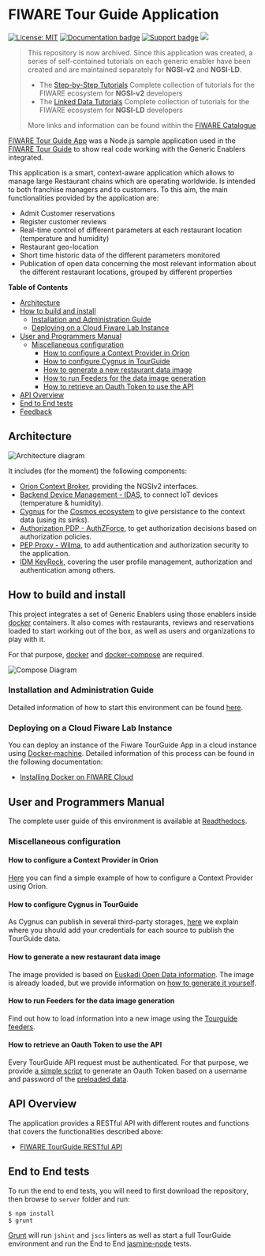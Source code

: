# FIWARE Tour Guide Application

[![License: MIT](https://img.shields.io/github/license/FIWARE/tutorials.TourGuide-App.svg)](https://opensource.org/licenses/MIT)
[![Documentation badge](https://readthedocs.org/projects/fiwaretourguide/badge/?version=latest)](http://fiwaretourguide.readthedocs.io/en/latest/fiware-tour-guide-application-a-tutorial-on-how-to-integrate-the-main-fiware-ges/introduction/)
[![Support badge](https://img.shields.io/badge/tag-fiware-orange.svg?logo=stackoverflow)](https://stackoverflow.com/questions/tagged/fiware)
![](https://nexus.lab.fiware.org/static/badges/statuses/deprecated.svg)


> This repository is now archived. Since this application was created, a series of self-contained tutorials on each
> generic enabler have been created and are maintained separately for **NGSI-v2** and **NGSI-LD**.
>
> -   The [Step-by-Step Tutorials](https://github.com/FIWARE/tutorials.Step-by-Step) Complete collection of tutorials for the FIWARE ecosystem 
>     for **NGSI-v2** developers
> -   The [Linked Data Tutorials](https://github.com/FIWARE/tutorials.NGSI-LD)  Complete collection of tutorials for the FIWARE ecosystem 
>     for **NGSI-LD** developers
>
> More links and information can be found within the [FIWARE Catalogue](https://github.com/FIWARE/catalogue)

[FIWARE Tour Guide App](https://github.com/Fiware/tutorials.TourGuide-App) was a Node.js sample application used in the
[FIWARE Tour Guide](http://www.fiware.org/tour-guide/) to show real code working with the Generic Enablers integrated.

This application is a smart, context-aware application which allows to manage large Restaurant chains which are
operating worldwide. Is intended to both franchise managers and to customers. To this aim, the main functionalities
provided by the application are:

-   Admit Customer reservations
-   Register customer reviews
-   Real-time control of different parameters at each restaurant location (temperature and humidity)
-   Restaurant geo-location
-   Short time historic data of the different parameters monitored
-   Publication of open data concerning the most relevant information about the different restaurant locations, grouped
    by different properties

**Table of Contents**

-   [Architecture](#architecture)
-   [How to build and install](#how-to-build-and-install)
    -   [Installation and Administration Guide](#installation-and-administration-guide)
    -   [Deploying on a Cloud Fiware Lab Instance](#deploying-on-a-cloud-fiware-lab-instance)
-   [User and Programmers Manual](#user-and-programmers-manual)
    -   [Miscellaneous configuration](#miscellaneous-configuration)
        -   [How to configure a Context Provider in Orion](#how-to-configure-a-context-provider-in-orion)
        -   [How to configure Cygnus in TourGuide](#how-to-configure-cygnus-in-tourguide)
        -   [How to generate a new restaurant data image](#how-to-generate-a-new-restaurant-data-image)
        -   [How to run Feeders for the data image generation](#how-to-run-feeders-for-the-data-image-generation)
        -   [How to retrieve an Oauth Token to use the API](#how-to-retrieve-an-oauth-token-to-use-the-api)
-   [API Overview](#api-overview)
-   [End to End tests](#end-to-end-tests)
-   [Feedback](#feedback)

## Architecture

![Architecture diagram](https://github.com/Fiware/tutorials.TourGuide-App/blob/develop/doc/img/archDiagram.png?raw=true "Architecture diagram")

It includes (for the moment) the following components:

-   [Orion Context Broker](https://github.com/telefonicaid/fiware-orion/),
    providing the NGSIv2 interfaces.
-   [Backend Device Management - IDAS](https://github.com/FIWARE/catalogue/blob/master/iot-agents/README.md), to connect
    IoT devices (temperature & humidity).
-   [Cygnus](https://github.com/telefonicaid/fiware-cygnus) for the
    [Cosmos ecosystem](https://github.com/ging/fiware-cosmos) to give persistance to the context
    data (using its sinks).
-   [Authorization PDP - AuthZForce](https://github.com/authzforce/server), to get
    authorization decisions based on authorization policies.
-   [PEP Proxy - Wilma](https://github.com/ging/fiware-pep-proxy), to add authentication and authorization security to
    the application.
-   [IDM KeyRock](https://github.com/ging/fiware-idm), covering the user profile management, authorization and
    authentication among others.

## How to build and install

This project integrates a set of Generic Enablers using those enablers inside [docker](https://github.com/docker/docker)
containers. It also comes with restaurants, reviews and reservations loaded to start working out of the box, as well as
users and organizations to play with it.

For that purpose, [docker](https://github.com/docker/docker) and [docker-compose](https://docs.docker.com/compose/) are
required.

![Compose Diagram](https://github.com/Fiware/tutorials.TourGuide-App/blob/develop/doc/img/composeDiagram.png?raw=true "Compose Diagram")

### Installation and Administration Guide

Detailed information of how to start this environment can be found
[here](https://github.com/Fiware/tutorials.TourGuide-App/tree/develop/docker/images/tutorials.tourguide-app).

### Deploying on a Cloud Fiware Lab Instance

You can deploy an instance of the Fiware TourGuide App in a cloud instance using
[Docker-machine](https://docs.docker.com/machine/). Detailed information of this process can be found in the following
documentation:

-   [Installing Docker on FIWARE Cloud](http://simple-docker-hosting-on-fiware-cloud.readthedocs.io/)

## User and Programmers Manual

The complete user guide of this environment is available at
[Readthedocs](http://fiwaretourguide.readthedocs.org/en/latest/fiware-tour-guide-application-a-tutorial-on-how-to-integrate-the-main-fiware-ges/fiware-tour-guide-application-a-tutorial-on-how-to-integrate-the-main-fiware-ges/).

### Miscellaneous configuration

#### How to configure a Context Provider in Orion

[Here](https://github.com/Fiware/tutorials.TourGuide-App/blob/develop/doc/ContextProvider.md) you can find a simple
example of how to configure a Context Provider using Orion.

#### How to configure Cygnus in TourGuide

As Cygnus can publish in several third-party storages,
[here](https://github.com/Fiware/tutorials.TourGuide-App/blob/develop/docker/cygnus/README.md) we explain where you
should add your credentials for each source to publish the TourGuide data.

#### How to generate a new restaurant data image

The image provided is based on
[Euskadi Open Data information](http://opendata.euskadi.eus/contenidos/ds_recursos_turisticos/restaurantes_sidrerias_bodegas/opendata/restaurantes.json).
The image is already loaded, but we provide information on
[how to generate it yourself](https://github.com/Fiware/tutorials.TourGuide-App/blob/develop/docker/images/tutorials.tourguide-app.restaurant-data/Readme.md).

#### How to run Feeders for the data image generation

Find out how to load information into a new image using the
[Tourguide feeders](https://github.com/Fiware/tutorials.TourGuide-App/tree/develop/server/feeders).

#### How to retrieve an Oauth Token to use the API

Every TourGuide API request must be authenticated. For that purpose, we provide
[a simple script](https://github.com/Fiware/tutorials.TourGuide-App/tree/develop/server/misc) to generate an Oauth Token
based on a username and password of the
[preloaded data](https://github.com/Fiware/tutorials.TourGuide-App/tree/develop/docker/images/tutorials.tourguide-app#idm-users-organizations-apps-roles-and-permissions).

## API Overview

The application provides a RESTful API with different routes and functions that covers the functionalities described
above:

-   [FIWARE TourGuide RESTful API](http://docs.tourguide.apiary.io)

## End to End tests

To run the end to end tests, you will need to first download the repository, then browse to `server` folder and run:

```console
$ npm install
$ grunt
```

[Grunt](https://github.com/gruntjs/grunt) will run `jshint` and `jscs` linters as well as start a full TourGuide
environment and run the End to End [jasmine-node](https://github.com/mhevery/jasmine-node) tests.

